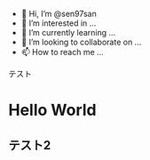 - 👋 Hi, I’m @sen97san
- 👀 I’m interested in ...
- 🌱 I’m currently learning ...
- 💞️ I’m looking to collaborate on ...
- 📫 How to reach me ...

<!---
sen97san/sen97san is a ✨ special ✨ repository because its `README.md` (this file) appears on your GitHub profile.
You can click the Preview link to take a look at your changes.
--->
<html>
  <body>テスト<br/><h1>Hello World</h1>
  <h2>テスト2</h2>
  </body>
</html>
